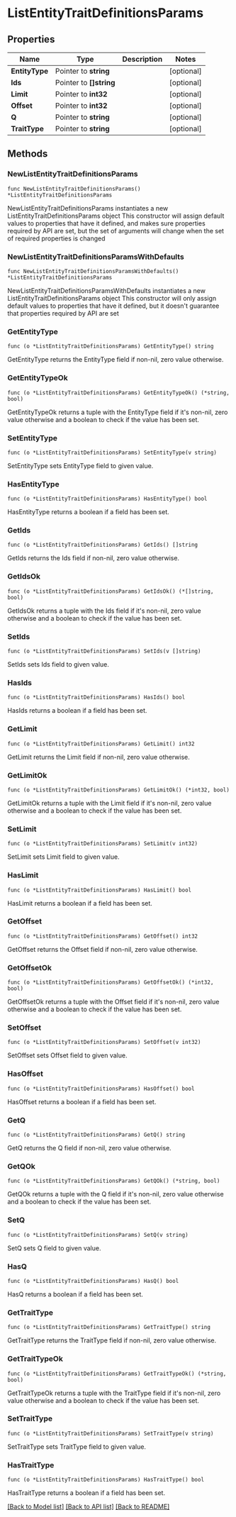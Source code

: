 # ListEntityTraitDefinitionsParams

## Properties

Name | Type | Description | Notes
------------ | ------------- | ------------- | -------------
**EntityType** | Pointer to **string** |  | [optional] 
**Ids** | Pointer to **[]string** |  | [optional] 
**Limit** | Pointer to **int32** |  | [optional] 
**Offset** | Pointer to **int32** |  | [optional] 
**Q** | Pointer to **string** |  | [optional] 
**TraitType** | Pointer to **string** |  | [optional] 

## Methods

### NewListEntityTraitDefinitionsParams

`func NewListEntityTraitDefinitionsParams() *ListEntityTraitDefinitionsParams`

NewListEntityTraitDefinitionsParams instantiates a new ListEntityTraitDefinitionsParams object
This constructor will assign default values to properties that have it defined,
and makes sure properties required by API are set, but the set of arguments
will change when the set of required properties is changed

### NewListEntityTraitDefinitionsParamsWithDefaults

`func NewListEntityTraitDefinitionsParamsWithDefaults() *ListEntityTraitDefinitionsParams`

NewListEntityTraitDefinitionsParamsWithDefaults instantiates a new ListEntityTraitDefinitionsParams object
This constructor will only assign default values to properties that have it defined,
but it doesn't guarantee that properties required by API are set

### GetEntityType

`func (o *ListEntityTraitDefinitionsParams) GetEntityType() string`

GetEntityType returns the EntityType field if non-nil, zero value otherwise.

### GetEntityTypeOk

`func (o *ListEntityTraitDefinitionsParams) GetEntityTypeOk() (*string, bool)`

GetEntityTypeOk returns a tuple with the EntityType field if it's non-nil, zero value otherwise
and a boolean to check if the value has been set.

### SetEntityType

`func (o *ListEntityTraitDefinitionsParams) SetEntityType(v string)`

SetEntityType sets EntityType field to given value.

### HasEntityType

`func (o *ListEntityTraitDefinitionsParams) HasEntityType() bool`

HasEntityType returns a boolean if a field has been set.

### GetIds

`func (o *ListEntityTraitDefinitionsParams) GetIds() []string`

GetIds returns the Ids field if non-nil, zero value otherwise.

### GetIdsOk

`func (o *ListEntityTraitDefinitionsParams) GetIdsOk() (*[]string, bool)`

GetIdsOk returns a tuple with the Ids field if it's non-nil, zero value otherwise
and a boolean to check if the value has been set.

### SetIds

`func (o *ListEntityTraitDefinitionsParams) SetIds(v []string)`

SetIds sets Ids field to given value.

### HasIds

`func (o *ListEntityTraitDefinitionsParams) HasIds() bool`

HasIds returns a boolean if a field has been set.

### GetLimit

`func (o *ListEntityTraitDefinitionsParams) GetLimit() int32`

GetLimit returns the Limit field if non-nil, zero value otherwise.

### GetLimitOk

`func (o *ListEntityTraitDefinitionsParams) GetLimitOk() (*int32, bool)`

GetLimitOk returns a tuple with the Limit field if it's non-nil, zero value otherwise
and a boolean to check if the value has been set.

### SetLimit

`func (o *ListEntityTraitDefinitionsParams) SetLimit(v int32)`

SetLimit sets Limit field to given value.

### HasLimit

`func (o *ListEntityTraitDefinitionsParams) HasLimit() bool`

HasLimit returns a boolean if a field has been set.

### GetOffset

`func (o *ListEntityTraitDefinitionsParams) GetOffset() int32`

GetOffset returns the Offset field if non-nil, zero value otherwise.

### GetOffsetOk

`func (o *ListEntityTraitDefinitionsParams) GetOffsetOk() (*int32, bool)`

GetOffsetOk returns a tuple with the Offset field if it's non-nil, zero value otherwise
and a boolean to check if the value has been set.

### SetOffset

`func (o *ListEntityTraitDefinitionsParams) SetOffset(v int32)`

SetOffset sets Offset field to given value.

### HasOffset

`func (o *ListEntityTraitDefinitionsParams) HasOffset() bool`

HasOffset returns a boolean if a field has been set.

### GetQ

`func (o *ListEntityTraitDefinitionsParams) GetQ() string`

GetQ returns the Q field if non-nil, zero value otherwise.

### GetQOk

`func (o *ListEntityTraitDefinitionsParams) GetQOk() (*string, bool)`

GetQOk returns a tuple with the Q field if it's non-nil, zero value otherwise
and a boolean to check if the value has been set.

### SetQ

`func (o *ListEntityTraitDefinitionsParams) SetQ(v string)`

SetQ sets Q field to given value.

### HasQ

`func (o *ListEntityTraitDefinitionsParams) HasQ() bool`

HasQ returns a boolean if a field has been set.

### GetTraitType

`func (o *ListEntityTraitDefinitionsParams) GetTraitType() string`

GetTraitType returns the TraitType field if non-nil, zero value otherwise.

### GetTraitTypeOk

`func (o *ListEntityTraitDefinitionsParams) GetTraitTypeOk() (*string, bool)`

GetTraitTypeOk returns a tuple with the TraitType field if it's non-nil, zero value otherwise
and a boolean to check if the value has been set.

### SetTraitType

`func (o *ListEntityTraitDefinitionsParams) SetTraitType(v string)`

SetTraitType sets TraitType field to given value.

### HasTraitType

`func (o *ListEntityTraitDefinitionsParams) HasTraitType() bool`

HasTraitType returns a boolean if a field has been set.


[[Back to Model list]](../README.md#documentation-for-models) [[Back to API list]](../README.md#documentation-for-api-endpoints) [[Back to README]](../README.md)


